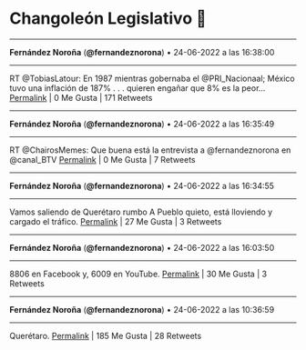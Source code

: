 # Changoleón Legislativo 🙈
*****
**Fernández Noroña** (**@fernandeznorona**) • 24-06-2022 a las 16:38:00
*****
RT @TobiasLatour: En 1987 mientras gobernaba el @PRI_Nacionaal; México tuvo una inflación de 187% . . . quieren engañar que 8% es  la peor…
[Permalink](https://twitter.com/fernandeznorona/status/1540494482251976706) | 0 Me Gusta | 171 Retweets
*****
**Fernández Noroña** (**@fernandeznorona**) • 24-06-2022 a las 16:35:49
*****
RT @ChairosMemes: Que buena está la entrevista a @fernandeznorona en @canal_BTV
[Permalink](https://twitter.com/fernandeznorona/status/1540493934693982208) | 0 Me Gusta | 7 Retweets
*****
**Fernández Noroña** (**@fernandeznorona**) • 24-06-2022 a las 16:34:55
*****
Vamos saliendo de Querétaro rumbo A Pueblo quieto, está lloviendo y cargado el tráfico.
[Permalink](https://twitter.com/fernandeznorona/status/1540493707027238912) | 27 Me Gusta | 3 Retweets
*****
**Fernández Noroña** (**@fernandeznorona**) • 24-06-2022 a las 16:03:50
*****
8806 en Facebook y, 6009 en YouTube.
[Permalink](https://twitter.com/fernandeznorona/status/1540485885896134657) | 30 Me Gusta | 3 Retweets
*****
**Fernández Noroña** (**@fernandeznorona**) • 24-06-2022 a las 10:36:59
*****
Querétaro.
[Permalink](https://twitter.com/fernandeznorona/status/1540403630787944449) | 185 Me Gusta | 28 Retweets